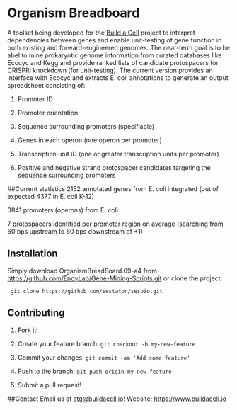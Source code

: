 # Organism Breadboard
A toolset being developed for the [Build a Cell](http://www.buildacell.io) project to interpret dependencies between genes and enable unit-testing of gene function in both existing and forward-engineered genomes. The near-term goal is to be abel to mine prokaryotic genome information from curated databases like Ecocyc and Kegg and provide ranked lists of candidate protospacers for CRISPRi knockdown (for unit-testing). The current version provides an interface with Ecocyc and extracts E. coli annotations to generate an output spreadsheet consisting of:

1. Promoter ID

2. Promoter orientation

3. Sequence surrounding promoters (specifiable)

4. Genes in each operon (one operon per promoter)

5. Transcription unit ID (one or greater transcription units per promoter)

6. Positive and negative strand protospacer candidates targeting the sequence surrounding promoters

##Current statistics
2152 annotated genes from E. coli integrated (out of expected 4377 in E. coli K-12)

3841 promoters (operons) from E. coli

7 protospacers identified per promoter region on average (searching from 60 bps upstream to 60 bps downstream of +1)

## Installation
Simply download OrganismBreadBoard.09-a4 from https://github.com/EndyLab/Gene-Mining-Scripts.git or clone the project:

     git clone https://github.com/sestaton/sesbio.git


## Contributing
1. Fork it!

2. Create your feature branch: `git checkout -b my-new-feature`

3. Commit your changes: `git commit -am 'Add some feature'`

4. Push to the branch: `git push origin my-new-feature`

5. Submit a pull request!

##Contact
Email us at atg@buildacell.io!
Website: https://www.buildacell.io
